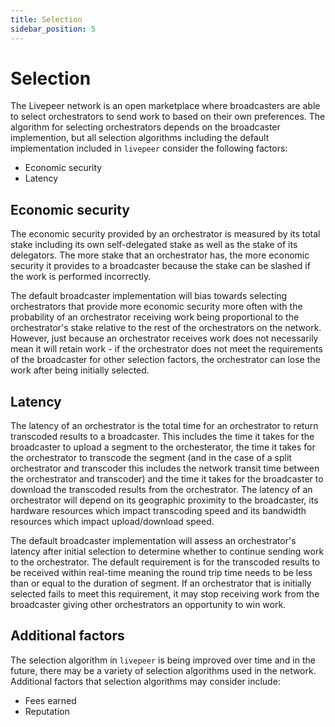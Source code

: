 ```yaml
---
title: Selection
sidebar_position: 5
---
```


# Selection

The Livepeer network is an open marketplace where broadcasters are able to
select orchestrators to send work to based on their own preferences. The
algorithm for selecting orchestrators depends on the broadcaster implemention,
but all selection algorithms including the default implementation included in
`livepeer` consider the following factors:

- Economic security
- Latency

## Economic security

The economic security provided by an orchestrator is measured by its total stake
including its own self-delegated stake as well as the stake of its delegators.
The more stake that an orchestrator has, the more economic security it provides
to a broadcaster because the stake can be slashed if the work is performed
incorrectly.

The default broadcaster implementation will bias towards selecting orchestrators
that provide more economic security more often with the probability of an
orchestrator receiving work being proportional to the orchestrator's stake
relative to the rest of the orchestrators on the network. However, just because
an orchestrator receives work does not necessarily mean it will retain work - if
the orchestrator does not meet the requirements of the broadcaster for other
selection factors, the orchestrator can lose the work after being initially
selected.

## Latency

The latency of an orchestrator is the total time for an orchestrator to return
transcoded results to a broadcaster. This includes the time it takes for the
broadcaster to upload a segment to the orchesterator, the time it takes for the
orchestrator to transcode the segment (and in the case of a split orchestrator
and transcoder this includes the network transit time between the orchestrator
and transcoder) and the time it takes for the broadcaster to download the
transcoded results from the orchestrator. The latency of an orchestrator will
depend on its geographic proximity to the broadcaster, its hardware resources
which impact transcoding speed and its bandwidth resources which impact
upload/download speed.

The default broadcaster implementation will assess an orchestrator's latency
after initial selection to determine whether to continue sending work to the
orchestrator. The default requirement is for the transcoded results to be
received within real-time meaning the round trip time needs to be less than or
equal to the duration of segment. If an orchestrator that is initially selected
fails to meet this requirement, it may stop receiving work from the broadcaster
giving other orchestrators an opportunity to win work.

## Additional factors

The selection algorithm in `livepeer` is being improved over time and in the
future, there may be a variety of selection algorithms used in the network.
Additional factors that selection algorithms may consider include:

- Fees earned
- Reputation

